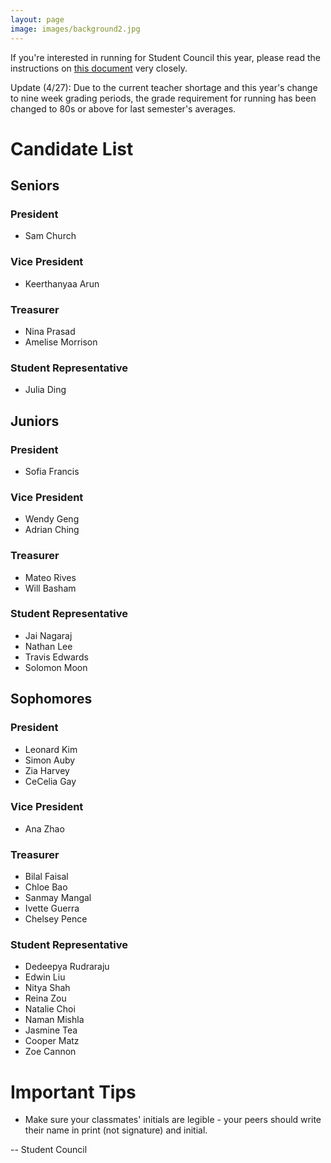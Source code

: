 ```yaml
---
layout: page
image: images/background2.jpg
---
```

If you're interested in running for Student Council this year, please read the instructions on [this document](https://lasastuco.com/images/2022ElectionRules.pdf) very closely.

Update (4/27): Due to the current teacher shortage and this year's change to nine week grading periods, the grade requirement for running has been changed to 80s or above for last semester's averages.

# Candidate List
## Seniors
### President
- Sam Church
### Vice President
- Keerthanyaa Arun
### Treasurer
- Nina Prasad
- Amelise Morrison
### Student Representative
- Julia Ding
## Juniors
### President
- Sofia Francis
### Vice President
- Wendy Geng
- Adrian Ching
### Treasurer
- Mateo Rives
- Will Basham
### Student Representative
- Jai Nagaraj
- Nathan Lee
- Travis Edwards
- Solomon Moon
## Sophomores
### President
- Leonard Kim
- Simon Auby
- Zia Harvey
- CeCelia Gay
### Vice President
- Ana Zhao
### Treasurer
- Bilal Faisal
- Chloe Bao
- Sanmay Mangal
- Ivette Guerra
- Chelsey Pence
### Student Representative
- Dedeepya Rudraraju
- Edwin Liu
- Nitya Shah
- Reina Zou
- Natalie Choi
- Naman Mishla
- Jasmine Tea
- Cooper Matz
- Zoe Cannon

# Important Tips
- Make sure your classmates' initials are legible - your peers should write their name in print (not signature) and initial.

-- Student Council
